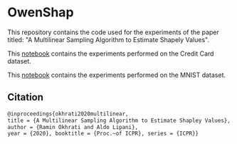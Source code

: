 # OwenShap

This repository contains the code used for the experiments of the paper titled: "A Multilinear Sampling Algorithm to Estimate Shapely Values".

This [notebook](https://github.com/aldolipani/OwenShap/blob/main/cc.ipynb) contains the experiments performed on the Credit Card dataset.

This [notebook](https://github.com/aldolipani/OwenShap/blob/main/mnist.ipynb) contains the experiments performed on the MNIST dataset.

## Citation

```tex
@inproceedings{okhrati2020multilinear,
title = {A Multilinear Sampling Algorithm to Estimate Shapley Values},
author = {Ramin Okhrati and Aldo Lipani},
year = {2020}, booktitle = {Proc.~of ICPR}, series = {ICPR}}
```

